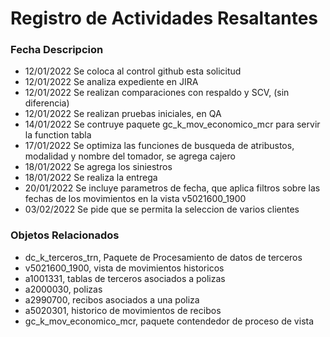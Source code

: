 # Registro de Actividades Resaltantes
### Fecha       Descripcion
* 12/01/2022    Se coloca al control github esta solicitud
* 12/01/2022    Se analiza expediente en JIRA
* 12/01/2022    Se realizan comparaciones con respaldo y SCV, (sin diferencia)
* 12/01/2022    Se realizan pruebas iniciales, en QA
* 14/01/2022    Se contruye paquete gc_k_mov_economico_mcr para servir la function tabla
* 17/01/2022    Se optimiza las funciones de busqueda de atribustos, modalidad y nombre del tomador, se agrega cajero
* 18/01/2022    Se agrega los siniestros
* 18/01/2022    Se realiza la entrega
* 20/01/2022    Se incluye parametros de fecha, que aplica filtros sobre las fechas de los movimientos en la vista v5021600_1900
* 03/02/2022    Se pide que se permita la seleccion de varios clientes 
                
### Objetos Relacionados
- dc_k_terceros_trn, Paquete de Procesamiento de datos de terceros
- v5021600_1900, vista de movimientos historicos
- a1001331, tablas de terceros asociados a polizas
- a2000030, polizas
- a2990700, recibos asociados a una poliza
- a5020301, historico de movimientos de recibos
- gc_k_mov_economico_mcr, paquete contendedor de proceso de vista

